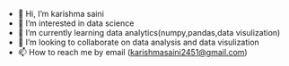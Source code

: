 - 👋 Hi, I’m karishma saini
- 👀 I’m interested in data science
- 🌱 I’m currently learning data analytics(numpy,pandas,data visulization)
- 💞️ I’m looking to collaborate on data analysis and data visulization
- 📫 How to reach me by email (karishmasaini2451@gmail.com)

<!---
karishmasaini2451/karishmasaini2451 is a ✨ special ✨ repository because its `README.md` (this file) appears on your GitHub profile.
You can click the Preview link to take a look at your changes.
--->

